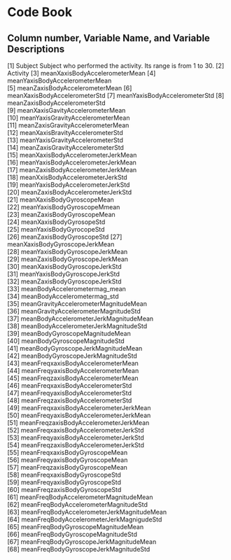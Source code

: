 # Code Book
## Column number, Variable Name, and Variable Descriptions

[1] Subject
Subject who performed the activity. Its range is from 1 to 30.
[2] Activity
[3] meanXaxisBodyAccelerometerMean
[4] meanYaxisBodyAccelerometerMean  
[5] meanZaxisBodyAccelerometerMean
[6] meanXaxisBodyAccelerometerStd
[7] meanYaxisBodyAccelerometerStd
[8] meanZaxisBodyAccelerometerStd                                   
[9] meanXaxisGavityAccelerometerMean                                   
[10] meanYaxisGravityAccelerometerMean                                   
[11] meanZaxisGravityAccelerometerMean                                   
[12] meanXaxisBravityAccelerometerStd                                  
[13] meanYaxisGravityAccelerometerStd                                   
[14] meanZaxisGravityAccelerometerStd                                   
[15] meanXaxisBodyAccelerometerJerkMean                                   
[16] meanYaxisBodyAccelerometerJerkMean                                  
[17] meanZaxisBodyAccelerometerJerkMean                                   
[18] meanXxisBodyAccelerometerJerkStd                                   
[19] meanYaxisBodyAccelerometerJerkStd                                   
[20] meanZaxisBodyAccelerometerJerkStd                                  
[21] meanXaxisBodyGyroscopeMean                                   
[22] meanYaxisBodyGyroscopeMmean                                  
[23] meanZaxisBodyGyroscopeMean                                   
[24] meanXaxisBodyGyrosopeStd                                   
[25] meanYaxisBodyGyrocopeStd                                   
[26] meanZaxisBodyGyroscopeStd 
[27] meanXaxisBodyGyroscopeJerkMean                                   
[28] meanYaxisBodyGyroscopeJerkMean                                   
[29] meanZaxisBodyGyroscopeJerkMean                                  
[30] meanXaxisBodyGyroscopeJerkStd                                   
[31] meanYaxisBodyGyroscopeJerkStd                                  
[32] meanZaxisBodyGyroscopeJerkStd                                   
[33] meanBodyAccelerometermag_mean                                   
[34] meanBodyAccelerometermag_std                                   
[35] meanGravityAccelerometerMagnitudeMean                                   
[36] meanGravityAccelerometerMagnitudeStd                                   
[37] meanBodyAccelerometerJerkMagnitudeMean                                   
[38] meanBodyAccelerometerJerkMagnitudeStd                                   
[39] meanBodyGyroscopeMagnitudeMean                                   
[40] meanBodyGyroscopeMagnitudeStd                                   
[41] meanBodyGyroscopeJerkMagnitudeMean                                   
[42] meanBodyGyroscopeJerkMagnitudeStd                                   
[43] meanFreqxaxisBodyAccelerometerMean                                   
[44] meanFreqyaxisBodyAccelerometerMean                                   
[45] meanFreqzaxisBodyAccelerometerMean                                   
[46] meanFreqxaxisBodyAccelerometerStd                                   
[47] meanFreqyaxisBodyAccelerometerStd                                   
[48] meanFreqzaxisBodyAccelerometerStd                                   
[49] meanFreqxaxisBodyAccelerometerJerkMean                                   
[50] meanFreqyaxisBodyAccelerometerJerkMean                                   
[51] meanFreqzaxisBodyAccelerometerJerkMean                                   
[52] meanFreqxaxisBodyAccelerometerJerkStd                                   
[53] meanFreqyaxisBodyAccelerometerJerkStd                                   
[54] meanFreqzaxisBodyAccelerometerJerkStd                                   
[55] meanFreqxaxisBodyGyroscopeMean                                   
[56] meanFreqyaxisBodyGyroscopeMean                                   
[57] meanFreqzaxisBodyGyroscopeMean                                   
[58] meanFreqxaxisBodyGyroscopeStd                                   
[59] meanFreqyaxisBodyGyroscopeStd                                   
[60] meanFreqzaxisBodyGyroscopeStd                                   
[61] meanFreqBodyAccelerometerMagnitudeMean                                   
[62] meanFreqBodyAccelerometerMagnitudeStd                                   
[63] meanFreqBodyAccelerometerJerkMagnitudeMean                                   
[64] meanFreqBodyAccelerometerJerkMagnigudeStd                                   
[65] meanFreqBodyGyroscopeMagnitudeMean                                   
[66] meanFreqBodyGyroscopeMagnitudeStd                                   
[67] meanFreqBodyGyroscopeJerkMagnitudeMean                                   
[68] meanFreqBodyGyroscopeJerkMagnitudeStd